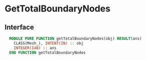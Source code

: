 # GetTotalBoundaryNodes

## Interface

```fortran
  MODULE PURE FUNCTION getTotalBoundaryNodes(obj) RESULT(ans)
    CLASS(Mesh_), INTENT(IN) :: obj
    INTEGER(I4B) :: ans
  END FUNCTION getTotalBoundaryNodes
```

